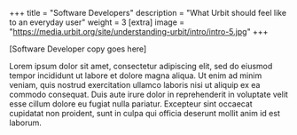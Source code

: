 +++
title = "Software Developers"
description = "What Urbit should feel like to an everyday user"
weight = 3
[extra]
image = "https://media.urbit.org/site/understanding-urbit/intro/intro-5.jpg"
+++

[Software Developer copy goes here]

Lorem ipsum dolor sit amet, consectetur adipiscing elit, sed do eiusmod tempor incididunt ut labore et dolore magna aliqua. Ut enim ad minim veniam, quis nostrud exercitation ullamco laboris nisi ut aliquip ex ea commodo consequat. Duis aute irure dolor in reprehenderit in voluptate velit esse cillum dolore eu fugiat nulla pariatur. Excepteur sint occaecat cupidatat non proident, sunt in culpa qui officia deserunt mollit anim id est laborum.
